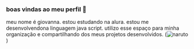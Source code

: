 ### boas vindas ao meu perfil 💙

meu nome é giovanna.
estou estudando na alura.
estou me desenvolvendona linguagem java script.
utilizo esse espaço para minha organização e compartilhando dos meus projetos desenvolvidos.
(![naruto](https://github.com/user-attachments/assets/62f092c8-8f1b-40f4-b62f-b12be2429264)
)
